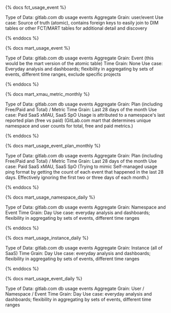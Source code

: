 {% docs fct_usage_event %}

Type of Data: gitlab.com db usage events
Aggregate Grain: user/event
Use case: Source of truth (atomic), contains foreign keys to easily join to DIM tables or other FCT/MART tables for additional detail and discovery

{% enddocs %}


{% docs mart_usage_event %}

Type of Data: gitlab.com db usage events
Aggregate Grain: Event (this would be the mart version of the atomic table)
Time Grain: None
Use case: Everyday analysis and dashboards; flexibility in aggregating by sets of events, different time ranges, exclude specific projects

{% enddocs %}


{% docs mart_xmau_metric_monthly %}

Type of Data: gitlab.com db usage events
Aggregate Grain: Plan (including Free/Paid and Total) / Metric
Time Grain: Last 28 days of the month
Use case: Paid SaaS xMAU, SaaS SpO
Usage is attributed to a namespace's last reported plan (free vs paid)
(GitLab.com mart that determines unique namespace and user counts for total, free and paid metrics.)

{% enddocs %}

{% docs mart_usage_event_plan_monthly %}

Type of Data: gitlab.com db usage events
Aggregate Grain: Plan (including Free/Paid and Total) / Metric
Time Grain: Last 28 days of the month
Use case: Paid SaaS xMAU, SaaS SpO
(Trying to mimic Self-managed usage ping format by getting the count of each event that happened in the last 28 days.
 Effectively ignoring the first two or three days of each month.)

{% enddocs %}

{% docs mart_usage_namespace_daily %}

Type of Data: gitlab.com db usage events
Aggregate Grain: Namespace and Event
Time Grain: Day
Use case: everyday analysis and dashboards; flexibility in aggregating by sets of events, different time ranges

{% enddocs %}


{% docs mart_usage_instance_daily %}

Type of Data: gitlab.com db usage events
Aggregate Grain: Instance (all of SaaS)
Time Grain: Day
Use case: everyday analysis and dashboards; flexibility in aggregating by sets of events, different time ranges

{% enddocs %}


{% docs mart_usage_event_daily %}

Type of Data: gitlab.com db usage events
Aggregate Grain: User / Namespace / Event
Time Grain: Day
Use case: everyday analysis and dashboards; flexibility in aggregating by sets of events, different time ranges
